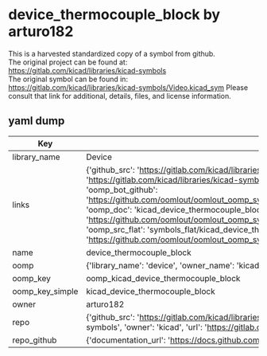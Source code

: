 # device_thermocouple_block by arturo182  
This is a harvested standardized copy of a symbol from github.  
The original project can be found at:  
https://gitlab.com/kicad/libraries/kicad-symbols  
The original symbol can be found in:
https://gitlab.com/kicad/libraries/kicad-symbols/Video.kicad_sym
Please consult that link for additional, details, files, and license information.  
## yaml dump  
| Key | Value |  
| --- | --- |  
| library_name | Device |  
| links | {'github_src': 'https://gitlab.com/kicad/libraries/kicad-symbols/Video.kicad_sym', 'github_src_repo': 'https://gitlab.com/kicad/libraries/kicad-symbols', 'oomp_bot': 'kicad_device_thermocouple_block/working', 'oomp_bot_github': 'https://github.com/oomlout/oomlout_oomp_symbol_bot/tree/main/kicad_device_thermocouple_block/working', 'oomp_doc': 'kicad_device_thermocouple_block/working', 'oomp_doc_github': 'https://github.com/oomlout/oomlout_oomp_symbol_doc/tree/main/kicad_device_thermocouple_block/working', 'oomp_src_flat': 'symbols_flat/kicad_device_thermocouple_block/working', 'oomp_src_flat_github': 'https://github.com/oomlout/oomlout_oomp_symbol_src/tree/main/kicad_device_thermocouple_block/working'} |  
| name | device_thermocouple_block |  
| oomp | {'library_name': 'device', 'owner_name': 'kicad', 'symbol_name': 'device_thermocouple_block'} |  
| oomp_key | oomp_kicad_device_thermocouple_block |  
| oomp_key_simple | kicad_device_thermocouple_block |  
| owner | arturo182 |  
| repo | {'github_src': 'https://gitlab.com/kicad/libraries/kicad-symbols/Video.kicad_sym', 'name': 'libraries/kicad-symbols', 'owner': 'kicad', 'url': 'https://gitlab.com/kicad/libraries/kicad-symbols'} |  
| repo_github | {'documentation_url': 'https://docs.github.com/rest/repos/repos#get-a-repository', 'message': 'Not Found'} |  

